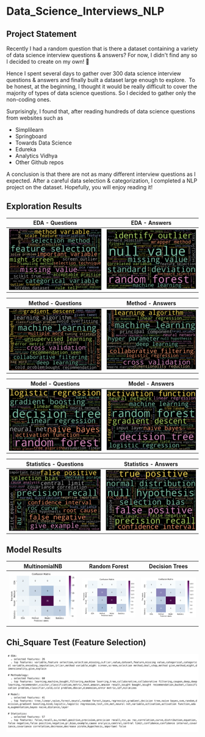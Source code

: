 # Data_Science_Interviews_NLP

## Project Statement 

Recently I had a random question that is there a dataset containing a variety of data science interview questions & answers? For now, I didn't find any so I decided to create on my own! 🥳

Hence I spent several days to gather over 300 data science interview questions & answers and finally built a dataset large enough to explore. 
To be honest, at the beginning, I thought it would be really difficult to cover the majority of types of data science questions. So I decided to gather only the non-coding ones. 

Surprisingly, I found that, after reading hundreds of data science questions from websites such as 
- Simplilearn
- Springboard
- Towards Data Science
- Edureka
- Analytics Vidhya 
- Other Github repos

A conclusion is that there are not as many different interview questions as I expected. After a careful data selection & categorization, I completed a NLP project on the dataset. Hopefully, you will enjoy reading it!

## Exploration Results

EDA - Questions             |  EDA - Answers
:-------------------------:|:-------------------------:
![Alt text](images/EDA_1.png?raw=true)  |  ![Alt text](images/EDA_2.png?raw=true)

Method - Questions          |  Method - Answers
:-------------------------:|:-------------------------:
![Alt text](images/MT_1.png?raw=true)  |  ![Alt text](images/MT_2.png?raw=true)

Model - Questions           |  Model - Answers
:-------------------------:|:-------------------------:
![Alt text](images/MD_1.png?raw=true)  |  ![Alt text](images/MD_2.png?raw=true)

Statistics - Questions      |  Statistics - Answers
:-------------------------:|:-------------------------:
![Alt text](images/ST_1.png?raw=true)  |  ![Alt text](images/ST_2.png?raw=true)

## Model Results

MultinomialNB              |             Random Forest |             Decision Trees 
:-------------------------:|:-------------------------:|:-------------------------:
![Alt text](images/C_1.png?raw=true)  |  ![Alt text](images/C_2.png?raw=true) | ![Alt text](images/C_3.png?raw=true)

## Chi_Square Test (Feature Selection) 

![Alt text](images/Chi_Square.png?raw=true)


